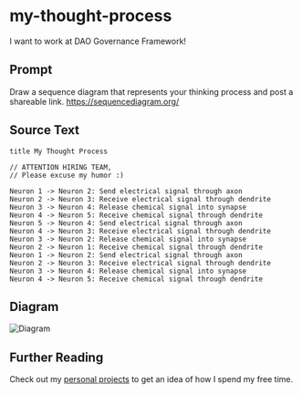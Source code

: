 # my-thought-process
I want to work at DAO Governance Framework! 

## Prompt
Draw a sequence diagram that represents your thinking process and post a shareable link. https://sequencediagram.org/

## Source Text
```
title My Thought Process

// ATTENTION HIRING TEAM, 
// Please excuse my humor :)

Neuron 1 -> Neuron 2: Send electrical signal through axon
Neuron 2 -> Neuron 3: Receive electrical signal through dendrite
Neuron 3 -> Neuron 4: Release chemical signal into synapse
Neuron 4 -> Neuron 5: Receive chemical signal through dendrite
Neuron 5 -> Neuron 4: Send electrical signal through axon
Neuron 4 -> Neuron 3: Receive electrical signal through dendrite
Neuron 3 -> Neuron 2: Release chemical signal into synapse
Neuron 2 -> Neuron 1: Receive chemical signal through dendrite
Neuron 1 -> Neuron 2: Send electrical signal through axon
Neuron 2 -> Neuron 3: Receive electrical signal through dendrite
Neuron 3 -> Neuron 4: Release chemical signal into synapse
Neuron 4 -> Neuron 5: Receive chemical signal through dendrite
```

## Diagram
![Diagram](https://user-images.githubusercontent.com/32041251/233627623-5dde77cd-ef02-4c8c-baf1-e9ddfef74b25.png)

## Further Reading
Check out my [personal projects](https://github.com/chegele?tab=repositories) to get an idea of how I spend my free time. 
